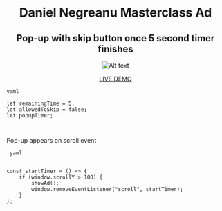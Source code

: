 <div align="center">
  
# Daniel Negreanu Masterclass Ad

## Pop-up with skip button once 5 second timer finishes

![Alt text](https://github.com/Jgar514/subdomain_popup/blob/main/biggergifpopup.gif)

<!-- <img width="400" alt="Screenshot 2023-07-02 at 12 05 25 AM" src="https://github.com/Jgar514/subdomain_popup/blob/main/popup.gif"> -->

<!-- [Link text](https://website-name.com) -->

[LIVE DEMO](https://popup.joshuagarvey.com/)

</div>

```
yaml

let remainingTime = 5;
let allowedToSkip = false;
let popupTimer;



```

Pop-up appears on scroll event

```
 yaml


const startTimer = () => {
	if (window.scrollY > 100) {
		showAd();
		window.removeEventListener("scroll", startTimer);
	}
};
```
